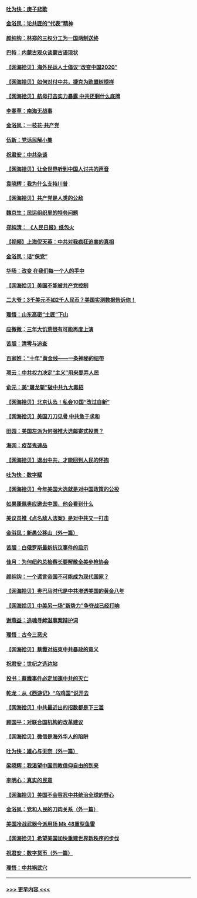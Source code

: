 #### [吐为快：庚子悲歌](../pages/nsc993/n12378821.md?t=09040551) 
#### [金浴凤：论共匪的“代表”精神](../pages/nsc993/n12377546.md?t=09040551) 
#### [颜纯钩：林郑的三权分工为一国两制送终](../pages/nsc993/n12377306.md?t=09040551) 
#### [巴特：内蒙古观众谈蒙古语现状](../pages/nsc993/n12376923.md?t=09040551) 
#### [【网海拾贝】海外民运人士倡议“改变中国2020”](../pages/nsc993/n12376682.md?t=09040551) 
#### [【网海拾贝】如何对付中共，捷克为欧盟树榜样](../pages/nsc993/n12374209.md?t=09040551) 
#### [【网海拾贝】航母打击实力暴露 中共还剩什么底牌](../pages/nsc993/n12371825.md?t=09040551) 
#### [李春草：南海无战事](../pages/nsc993/n12371159.md?t=09040551) 
#### [金浴凤：一枝花·共产党](../pages/nsc993/n12368757.md?t=09040551) 
#### [伍新：党话民解小集](../pages/nsc993/n12366907.md?t=09040551) 
#### [祝君安：中共杂谈](../pages/nsc993/n12366076.md?t=09040551) 
#### [【网海拾贝】让全世界听到中国人讨共的声音](../pages/nsc993/n12365569.md?t=09040551) 
#### [袁晓辉：我为什么支持川普](../pages/nsc993/n12362670.md?t=09040551) 
#### [【网海拾贝】共产党是人类的公敌](../pages/nsc993/n12363182.md?t=09040551) 
#### [魏京生：民运组织里的特务问题](../pages/nsc993/n12363010.md?t=09040551) 
#### [郑纯清： 《人民日报》纸包火](../pages/nsc993/n12362706.md?t=09040551) 
#### [【视频】上海倪天英：中共对我疯狂迫害的真相](../pages/nsc993/n12356341.md?t=09040551) 
#### [金浴凤：话“保党”](../pages/nsc993/n12361867.md?t=09040551) 
#### [华旸：改变 在我们每一个人的手中](../pages/nsc993/n12361774.md?t=09040551) 
#### [【网海拾贝】美国不能被共产党控制](../pages/nsc993/n12360271.md?t=09040551) 
#### [二大爷：3千美元不如2千人民币？美国实测数据告诉你！](../pages/nsc993/n12358563.md?t=09040551) 
#### [理悟：山东高密“土匪”下山](../pages/nsc993/n12358535.md?t=09040551) 
#### [应微微：三年大饥荒很有可能再度上演](../pages/nsc993/n12358523.md?t=09040551) 
#### [苦胆：清零与追查](../pages/nsc993/n12358501.md?t=09040551) 
#### [百家姓：“十年”黄金线——一条神秘的纽带](../pages/nsc993/n12358319.md?t=09040551) 
#### [项云：中共权力决定“主义”用来耍弄人民](../pages/nsc993/n12358172.md?t=09040551) 
#### [俞元：美“屠龙斩”破中共九大毒招](../pages/nsc993/n12357822.md?t=09040551) 
#### [【网海拾贝】北京认怂！私会10国“改过自新”](../pages/nsc993/n12357784.md?t=09040551) 
#### [【网海拾贝】美国刀刀见骨 中共急于求和](../pages/nsc993/n12355511.md?t=09040551) 
#### [田园：美国左派为何强推大选邮寄式投票？](../pages/nsc993/n12352963.md?t=09040551) 
#### [海网：疫苗鬼速品](../pages/nsc993/n12354438.md?t=09040551) 
#### [【网海拾贝】退出中共，才能回到人民的怀抱](../pages/nsc993/n12352634.md?t=09040551) 
#### [吐为快：数字赋](../pages/nsc993/n12352317.md?t=09040551) 
#### [【网海拾贝】今年美国大选就是对中国政策的公投](../pages/nsc993/n12350973.md?t=09040551) 
#### [如果蓬佩奥应邀去中国，他会看到什么](../pages/nsc993/n12350945.md?t=09040551) 
#### [美议员推《点名敌人法案》是对中共又一打击](../pages/nsc993/n12350765.md?t=09040551) 
#### [金浴凤：新愚公移山（外一篇）](../pages/nsc993/n12350253.md?t=09040551) 
#### [苦胆：白俄罗斯最新抗议事件的启示](../pages/nsc993/n12349989.md?t=09040551) 
#### [佳月：为何纽约总检察长要解散全美步枪协会](../pages/nsc993/n12349939.md?t=09040551) 
#### [颜纯钩：一个谎言帝国不可能成为现代国家？](../pages/nsc993/n12349898.md?t=09040551) 
#### [【网海拾贝】奥巴马时代是中共渗透美国的黄金八年](../pages/nsc993/n12349284.md?t=09040551) 
#### [【网海拾贝】中美另一场“新势力”争夺战已经打响](../pages/nsc993/n12346998.md?t=09040551) 
#### [谢燕益：追魂寻衅滋事案辩护词](../pages/nsc993/n12346892.md?t=09040551) 
#### [理悟：古今三恶犬](../pages/nsc993/n12345190.md?t=09040551) 
#### [【网海拾贝】蔡霞对结束中共暴政的意义](../pages/nsc993/n12344263.md?t=09040551) 
#### [祝君安：世纪之选边站](../pages/nsc993/n12342382.md?t=09040551) 
#### [投书：蔡霞事件必定加速中共的灭亡](../pages/nsc993/n12341881.md?t=09040551) 
#### [乾龙：从《西游记》“乌鸡国”说开去](../pages/nsc993/n12341690.md?t=09040551) 
#### [【网海拾贝】中共最近出的招数都是下三滥](../pages/nsc993/n12341593.md?t=09040551) 
#### [顾国平：对联合国机构的改革建议](../pages/nsc993/n12339928.md?t=09040551) 
#### [【网海拾贝】微信是海外华人的陷阱](../pages/nsc993/n12338868.md?t=09040551) 
#### [吐为快：雄心与无奈（外一篇）](../pages/nsc993/n12338132.md?t=09040551) 
#### [梁晓辉：我渴望中国宗教信仰自由的到来](../pages/nsc993/n12336657.md?t=09040551) 
#### [李明心：真实的民意](../pages/nsc993/n12336089.md?t=09040551) 
#### [【网海拾贝】美国不会容忍中共统治全球的野心](../pages/nsc993/n12336063.md?t=09040551) 
#### [金浴凤：党和人民的刀肉关系（外一篇）](../pages/nsc993/n12335834.md?t=09040551) 
#### [美国冷战武器今派用场 Mk 48重型鱼雷](../pages/nsc993/n12335354.md?t=09040551) 
#### [【网海拾贝】希望美国加快重建世界新秩序的步伐](../pages/nsc993/n12334224.md?t=09040551) 
#### [祝君安：数字货币（外一篇）](../pages/nsc993/n12334186.md?t=09040551) 
#### [理悟：中共祸武穴](../pages/nsc993/n12333962.md?t=09040551) 

----
#### [ >>> 更早内容 <<< ](../indexes/nsc993-earlier.md)
